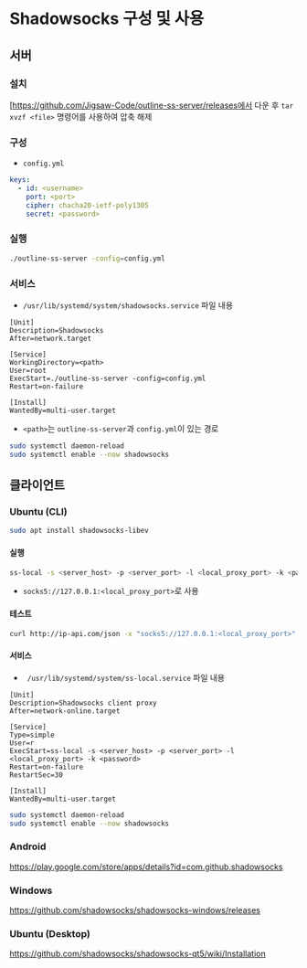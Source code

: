 # Shadowsocks 구성 및 사용

## 서버

### 설치

[https://github.com/Jigsaw-Code/outline-ss-server/releases에서 다운 후 `tar xvzf <file>` 명령어를 사용하여 압축 해제

### 구성

* `config.yml`

```yaml
keys:
  - id: <username>
    port: <port>
    cipher: chacha20-ietf-poly1305
    secret: <password>
```

### 실행

```bash
./outline-ss-server -config=config.yml
```

### 서비스

* `/usr/lib/systemd/system/shadowsocks.service` 파일 내용

```
[Unit]
Description=Shadowsocks
After=network.target

[Service]
WorkingDirectory=<path>
User=root
ExecStart=./outline-ss-server -config=config.yml
Restart=on-failure

[Install]
WantedBy=multi-user.target
```

* `<path>`는 `outline-ss-server`과 `config.yml`이 있는 경로

```bash
sudo systemctl daemon-reload
sudo systemctl enable --now shadowsocks
```



## 클라이언트

### Ubuntu (CLI)

```bash
sudo apt install shadowsocks-libev
```

#### 실행

```bash
ss-local -s <server_host> -p <server_port> -l <local_proxy_port> -k <password>
```

* `socks5://127.0.0.1:<local_proxy_port>`로 사용

#### 테스트

```bash
curl http://ip-api.com/json -x "socks5://127.0.0.1:<local_proxy_port>"
```

#### 서비스

* ` /usr/lib/systemd/system/ss-local.service` 파일 내용

```
[Unit]
Description=Shadowsocks client proxy
After=network-online.target

[Service]
Type=simple
User=r
ExecStart=ss-local -s <server_host> -p <server_port> -l <local_proxy_port> -k <password>
Restart=on-failure
RestartSec=30

[Install]
WantedBy=multi-user.target
```

```bash
sudo systemctl daemon-reload
sudo systemctl enable --now shadowsocks
```

### Android

https://play.google.com/store/apps/details?id=com.github.shadowsocks

### Windows

https://github.com/shadowsocks/shadowsocks-windows/releases

### Ubuntu (Desktop)

https://github.com/shadowsocks/shadowsocks-qt5/wiki/Installation